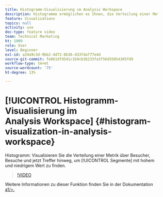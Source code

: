 ```yaml
---
title: Histogramm-Visualisierung im Analysis Workspace
description: Histogramme ermöglichen es Ihnen, die Verteilung einer Metrik über Besucher, Besuche und jetzt Treffer hinweg zu visualisieren, um Segmente mit hohem und niedrigem Wert zu finden.
feature: Visualizations
topics: null
activity: use
doc-type: feature video
team: Technical Marketing
kt: 1909
role: User
level: Beginner
exl-id: a24a9c3d-9bb2-4d72-8b36-d33fda777e4d
source-git-commit: fe861dfd541c1b9cb3b233fa3f56d55054305fd9
workflow-type: tm+mt
source-wordcount: '75'
ht-degree: 13%

---
```


# [!UICONTROL Histogramm-Visualisierung im Analysis Workspace] {#histogram-visualization-in-analysis-workspace}

 Histogramm: Visualisieren Sie die Verteilung einer   Metrik über Besucher, Besuche und jetzt Treffer hinweg, um  [!UICONTROL Segmente] mit hohem und niedrigem Wert zu finden.

>[!VIDEO](https://video.tv.adobe.com/v/23725/?quality=12)

Weitere Informationen zu dieser Funktion finden Sie in der Dokumentation [a1/>.](https://experienceleague.adobe.com/docs/analytics/analyze/analysis-workspace/visualizations/histogram.html?lang=en)
